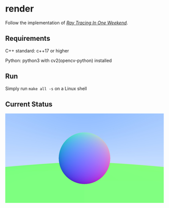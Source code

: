 # render

Follow the implementation of [*Ray Tracing In One Weekend*](https://raytracing.github.io/books/RayTracingInOneWeekend.html).

## Requirements

C++ standard: c++17 or higher

Python: python3 with cv2(opencv-python) installed

## Run

Simply run `make all -s` on a Linux shell

## Current Status

![Current Status](target/current.jpg)
